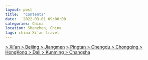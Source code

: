 ```yaml
---
layout: post
title:  "Contents"
date:   2022-03-01 09:00:00
categories: China
location: Shenzhen, China
tags: china Xi'an travel
---
```


[> Xi'an ](https://travelkang.fun/china/2023/01/13/Xi'an/)    [> Beijing ](https://travelkang.fun/china/2022/08/20/Beijing/)  [> Jiangmen](https://travelkang.fun/china/2021/09/22/Jiangmen/)  [> Pingtan ](https://travelkang.fun/china/2021/07/13/Pingtan/)  [> Chengdu ](https://travelkang.fun/china/2020/01/01/Chengdu/)  [> Chongqing ](https://travelkang.fun/china/2019/10/20/Chongqing/)  [> HongKong ](https://travelkang.fun/china/2019/05/03/hongkong/)  [> Dali ](https://travelkang.fun/china/2019/04/03/dali/)  [> Kunming ](https://travelkang.fun/china/2019/04/01/kunming/)   [> Changsha ](https://travelkang.fun/china/2019/03/17/changsha/)  